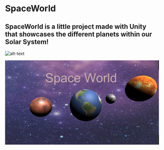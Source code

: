 # SpaceWorld
## SpaceWorld is a little project made with Unity that showcases the different planets within our Solar System!



![alt-text](https://github.com/Noah670/SpaceWorld/blob/release/screenshots/space_world_animated_long.gif)



![alt-text](https://github.com/Noah670/SpaceWorld/blob/release/screenshots/spaceWorld.jpg)
